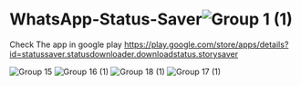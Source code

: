 # WhatsApp-Status-Saver![Group 1 (1)](https://github.com/AnasFn/WhatsApp-Status-Saver/assets/114518466/e8a03c02-6b93-4917-9cdb-a17f6444f750)

Check The app in google play https://play.google.com/store/apps/details?id=statussaver.statusdownloader.downloadstatus.storysaver


![Group 15](https://github.com/AnasFn/WhatsApp-Status-Saver/assets/114518466/926dcafd-b6cc-454e-8fbc-04513ac9ed9a)
![Group 16 (1)](https://github.com/AnasFn/WhatsApp-Status-Saver/assets/114518466/c7f2122d-0a30-43c9-824d-074364053162)
![Group 18 (1)](https://github.com/AnasFn/WhatsApp-Status-Saver/assets/114518466/de16a3ea-9e41-4dcd-8bf4-93b29c17197c)
![Group 17 (1)](https://github.com/AnasFn/WhatsApp-Status-Saver/assets/114518466/a58466dc-ef58-4c93-9874-0779365b15ab)


